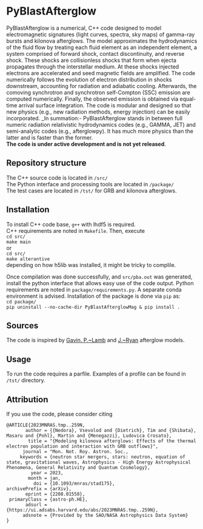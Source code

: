 # PyBlastAfterglow

PyBlastAfterglow is a numerical, C++ code designed to model electromagnetic signatures (light curves, spectra, sky maps) of gamma-ray bursts and kilonova afterglows. The model approximates the hydrodynamics of the fluid flow by treating each fluid element as an independent element, a system comprised of forward shock, contact discontinuity, and reverse shock. These shocks are collisionless shocks that form when ejecta propagates through the interstellar medium. At these shocks injected electrons are accelerated and seed magnetic fields are amplified. The code numerically follows the evolution of electron distribution in shocks downstream, accounting for radiation and adiabatic cooling. Afterwards, the comoving synchrotron and synchrotron self-Compton (SSC)  emission are computed numerically. Finally, the observed emission is obtained via equal-time arrival surface integration. 
The code is modular and designed so that new physics (e.g., new radiation methods, energy injection) can be easily incorporated. 
_In summation:- PyBlastAfterglow stands in between full numeric radiation relativistic hydrodynamics codes (e.g., GAMMA, JET) and semi-analytic codes (e.g., afterglowpy). It has much more physics than the latter and is faster than the former.  
__The code is under active development and is not yet released__.  

## Repository structure

The C++ source code is located in `/src/`  
The Python interface and processing tools are located in `/package/`  
The test cases are located in `/tst/` for GRB and kilonova afterglows.

## Installation  

To install C++ code base, `g++` with lhdf5 is required.  
C++ requirements are noted in `Makefile`. Then, execute  
`cd src/`  
`make main`  
or  
`cd src/`  
`make alterantive`  
depending on how h5lib was installed, it might be tricky to complile. 

Once compilation was done successfully, and `src/pba.out` was generated, install the python interface that allows easy use of the code output. 
Python requirements are noted in `package/requirements.py`. A separate conda environment is advised. Installation of the package is done via `pip` as:  
`cd package/`  
`pip uninstall --no-cache-dir PyBlastAfterglowMag & pip install .` 


## Sources

The code is inspired by [Gavin. P.~Lamb](https://doi.org/10.1093/mnras/stab2879) and [J.~Ryan](https://iopscience.iop.org/article/10.3847/1538-4357/ab93cf) afterglow models. 

## Usage  

To run the code requires a parfile. Examples of a profile can be found in `/tst/` directory. 


## Attribution  
If you use the code, please consider citing  
```
@ARTICLE{2023MNRAS.tmp..259N,
       author = {{Nedora}, Vsevolod and {Dietrich}, Tim and {Shibata}, Masaru and {Pohl}, Martin and {Menegazzi}, Ludovica Crosato},
        title = "{Modeling kilonova afterglows: Effects of the thermal electron population and interaction with GRB outflows}",
      journal = "Mon. Not. Roy. Astron. Soc.,
     keywords = {neutron star mergers, stars: neutron, equation of state, gravitational waves, Astrophysics - High Energy Astrophysical Phenomena, General Relativity and Quantum Cosmology},
         year = 2023,
        month = jan,
          doi = {10.1093/mnras/stad175},
archivePrefix = {arXiv},
       eprint = {2208.01558},
 primaryClass = {astro-ph.HE},
       adsurl = {https://ui.adsabs.harvard.edu/abs/2023MNRAS.tmp..259N},
      adsnote = {Provided by the SAO/NASA Astrophysics Data System}
}
```
